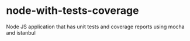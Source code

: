 # node-with-tests-coverage
Node JS application that has unit tests and coverage reports using mocha and istanbul
